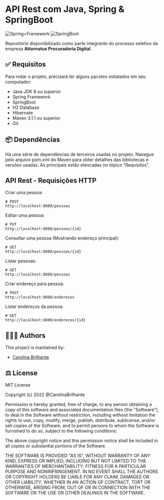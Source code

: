 # API Rest com Java, Spring & SpringBoot

![Spring+Framework](https://img.shields.io/badge/Spring_Framework-555555?style=for-the-badge&logo=Spring)
![SpringBoot](https://img.shields.io/badge/SpringBoot-555555?style=for-the-badge&logo=SpringBoot)

Repositório disponibilizado como parte integrante do processo seletivo da empresa **Attornatus Procuradoria Digital**.

## ✅ Requisitos

Para rodar o projeto, precisará ter alguns pacotes instalados em seu computador:

* Java JDK 8 ou superior
* Spring Framework
* SpringBoot
* H2 Database
* Hibernate
* Maven 3.1.1 ou superior
* Git

## 📦 Dependências
Há uma série de dependências de terceiros usadas no projeto. Navegue pelo arquivo pom.xml do Maven para obter detalhes das bibliotecas e versões usadas. As principais estão elencadas no tópico "Requisitos".

##  API Rest - Requisições HTTP

Criar uma pessoa:
```shell
# POST
http://localhost:8080/pessoas
```

Editar uma pessoa:
```shell
# PUT
http://localhost:8080/pessoas/{id}
```

Consultar uma pessoa (Mostrando endereço principal):
```shell
# GET
http://localhost:8080/pessoas/{id}
```

Listar pessoas:
```shell
# GET
http://localhost:8080/pessoas
```

Criar endereço para pessoa:
```shell
# POST
http://localhost:8080/enderecos
```

Listar endereços da pessoa:
```shell
# GET
http://localhost:8080/enderecos/{id}
```


## 🧑🏻‍💻 Authors
This project is mantained by:
* [Carolina Brilhante](http://github.com/CarolinaBrilhante)


## ⚖️ License
MIT License

Copyright (c) 2022 @CarolinaBrilhante

Permission is hereby granted, free of charge, to any person obtaining a copy of this software and associated documentation files (the "Software"), to deal in the Software without restriction, including without limitation the rights to use, copy, modify, merge, publish, distribute, sublicense, and/or sell copies of the Software, and to permit persons to whom the Software is furnished to do so, subject to the following conditions:

The above copyright notice and this permission notice shall be included in all copies or substantial portions of the Software.

THE SOFTWARE IS PROVIDED "AS IS", WITHOUT WARRANTY OF ANY KIND, EXPRESS OR IMPLIED, INCLUDING BUT NOT LIMITED TO THE WARRANTIES OF MERCHANTABILITY, FITNESS FOR A PARTICULAR PURPOSE AND NONINFRINGEMENT. IN NO EVENT SHALL THE AUTHORS OR COPYRIGHT HOLDERS BE LIABLE FOR ANY CLAIM, DAMAGES OR OTHER LIABILITY, WHETHER IN AN ACTION OF CONTRACT, TORT OR OTHERWISE, ARISING FROM, OUT OF OR IN CONNECTION WITH THE SOFTWARE OR THE USE OR OTHER DEALINGS IN THE SOFTWARE.